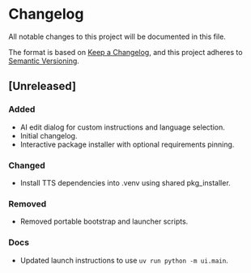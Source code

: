 # Changelog

All notable changes to this project will be documented in this file.

The format is based on [Keep a Changelog](https://keepachangelog.com/en/1.1.0/),
and this project adheres to [Semantic Versioning](https://semver.org/spec/v2.0.0.html).

## [Unreleased]
### Added
- AI edit dialog for custom instructions and language selection.
- Initial changelog.
- Interactive package installer with optional requirements pinning.

### Changed
- Install TTS dependencies into .venv using shared pkg_installer.

### Removed
- Removed portable bootstrap and launcher scripts.

### Docs
- Updated launch instructions to use `uv run python -m ui.main`.
